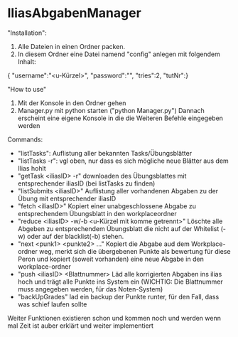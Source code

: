 # IliasAbgabenManager

"Installation":
1. Alle Dateien in einen Ordner packen.
2. In diesem Ordner eine Datei namend "config" anlegen mit folgendem Inhalt:

{
    "username":"<u-Kürzel>",
    "password":"<password>",
    "tries":2,
    "tutNr":<tut-nr>}

"How to use"
1. Mit der Konsole in den Ordner gehen
2. Manager.py mit python starten ("python Manager.py")
Dannach erscheint eine eigene Konsole in die die Weiteren Befehle eingegeben werden

Commands:
- "listTasks": Auflistung aller bekannten Tasks/Übungsblätter
- "listTasks -r": vgl oben, nur dass es sich mögliche neue Blätter aus dem Ilias hohlt
- "getTask \<iliasID\> -r" downloaden des Übungsblattes mit entsprechender iliasID (bei listTasks zu finden)
- "listSubmits \<iliasID\>" Auflistung aller vorhandenen Abgaben zu der Übung mit entsprechender iliasID
- "fetch \<iliasID\>" Kopiert einer unabgeschlossene Abgabe zu entsprechendem Übungsblatt in den workplaceordner
- "reduce \<iliasID\> -w/-b \<u-Kürzel mit komme getrennt\>" Löschte alle Abgeben zu entsprechendem Übungsblatt die nicht auf der Whitelist (-w) oder auf der blacklist(-b) stehen.
- "next \<punk1\> \<punkte2\> ..." Kopiert die Abgabe aud dem Workplace-ordner weg, merkt sich die übergebenen Punkte als bewertung für diese Peron und kopiert (soweit vorhanden) eine neue Abgabe in den workplace-ordner
- "push \<iliasID\> \<Blattnummer\> Läd alle korrigierten Abgaben ins ilias hoch und trägt alle Punkte ins System ein (WICHTIG: Die Blattnummer muss angegeben werden, für das Noten-System)
- "backUpGrades" lad ein backup der Punkte runter, für den Fall, dass was schief laufen sollte

Weiter Funktionen existieren schon und kommen noch und werden wenn mal Zeit ist auber erklärt und weiter implementiert
